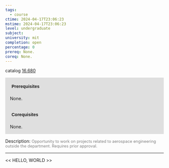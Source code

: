 ```yaml
---
tags:
  - course
ctime: 2024-04-17T23:06:23
mstime: 2024-04-17T23:06:23
level: undergraduate
subject: 
university: mit
completion: open
percentage: 0
prereq: None.
coreq: None.
---
```


catalog [16.680](http://student.mit.edu/catalog/m16b.html#16.680)

<span style="display: block; padding: 15px; background-color: rgb(100, 100, 100, 0.2);"><font id="m_prereq1470_0" style="display: block; font-family: Arial, sans-serif; font-weight: bold; padding: 5px">Prerequisites</font><br><span id="prereq1470_0">None.</span></span>
<span style="display: block; padding: 15px; background-color: rgb(100, 100, 100, 0.2);"><font id="m_coreq1470_0" style="display: block; font-family: Arial, sans-serif; font-weight: bold; padding: 5px">Corequisites</font><br><span id="coreq1470_0">None.</span></span>

<font style="">Description:</font>
<font style="color: grey; font-size: 0.8rem;">Opportunity to work on projects related to aerospace engineering outside the department. Requires prior approval.</font>



---

<< HELLO, WORLD >>
